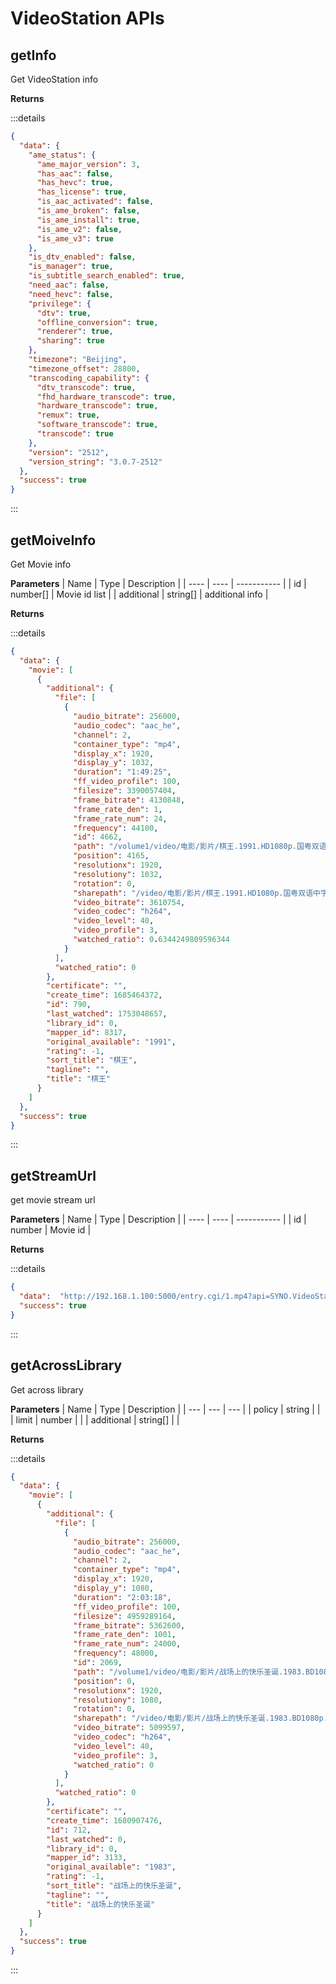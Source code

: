 # VideoStation APIs

## getInfo

Get VideoStation info

**Returns**

:::details

```json
{
  "data": {
    "ame_status": {
      "ame_major_version": 3,
      "has_aac": false,
      "has_hevc": true,
      "has_license": true,
      "is_aac_activated": false,
      "is_ame_broken": false,
      "is_ame_install": true,
      "is_ame_v2": false,
      "is_ame_v3": true
    },
    "is_dtv_enabled": false,
    "is_manager": true,
    "is_subtitle_search_enabled": true,
    "need_aac": false,
    "need_hevc": false,
    "privilege": {
      "dtv": true,
      "offline_conversion": true,
      "renderer": true,
      "sharing": true
    },
    "timezone": "Beijing",
    "timezone_offset": 28800,
    "transcoding_capability": {
      "dtv_transcode": true,
      "fhd_hardware_transcode": true,
      "hardware_transcode": true,
      "remux": true,
      "software_transcode": true,
      "transcode": true
    },
    "version": "2512",
    "version_string": "3.0.7-2512"
  },
  "success": true
}
```

:::

## getMoiveInfo

Get Movie info

**Parameters**
| Name | Type | Description |
| ---- | ---- | ----------- |
| id | number[] | Movie id list |
| additional | string[] | additional info |

**Returns**

:::details

```json
{
  "data": {
    "movie": [
      {
        "additional": {
          "file": [
            {
              "audio_bitrate": 256000,
              "audio_codec": "aac_he",
              "channel": 2,
              "container_type": "mp4",
              "display_x": 1920,
              "display_y": 1032,
              "duration": "1:49:25",
              "ff_video_profile": 100,
              "filesize": 3390057404,
              "frame_bitrate": 4130848,
              "frame_rate_den": 1,
              "frame_rate_num": 24,
              "frequency": 44100,
              "id": 4662,
              "path": "/volume1/video/电影/影片/棋王.1991.HD1080p.国粤双语中字.mp4",
              "position": 4165,
              "resolutionx": 1920,
              "resolutiony": 1032,
              "rotation": 0,
              "sharepath": "/video/电影/影片/棋王.1991.HD1080p.国粤双语中字.mp4",
              "video_bitrate": 3610754,
              "video_codec": "h264",
              "video_level": 40,
              "video_profile": 3,
              "watched_ratio": 0.6344249809596344
            }
          ],
          "watched_ratio": 0
        },
        "certificate": "",
        "create_time": 1685464372,
        "id": 790,
        "last_watched": 1753048657,
        "library_id": 0,
        "mapper_id": 8317,
        "original_available": "1991",
        "rating": -1,
        "sort_title": "棋王",
        "tagline": "",
        "title": "棋王"
      }
    ]
  },
  "success": true
}
```

:::

## getStreamUrl

get movie stream url

**Parameters**
| Name | Type | Description |
| ---- | ---- | ----------- |
| id | number | Movie id |

**Returns**

:::details

```json
{
  "data":  "http://192.168.1.100:5000/entry.cgi/1.mp4?api=SYNO.VideoStation2.Streaming&method=stream&format=raw&version=2&_sid=1234567890&stream_id=%221753048657%22&tid=%221234567890%22",
  "success": true
}
```

:::

## getAcrossLibrary

Get across library

**Parameters**
| Name | Type | Description |
| --- | --- | --- |
| policy | string | |
| limit | number | |
| additional | string[] | |

**Returns**

:::details

```json
{
  "data": {
    "movie": [
      {
        "additional": {
          "file": [
            {
              "audio_bitrate": 256000,
              "audio_codec": "aac_he",
              "channel": 2,
              "container_type": "mp4",
              "display_x": 1920,
              "display_y": 1080,
              "duration": "2:03:18",
              "ff_video_profile": 100,
              "filesize": 4959289164,
              "frame_bitrate": 5362600,
              "frame_rate_den": 1001,
              "frame_rate_num": 24000,
              "frequency": 48000,
              "id": 2069,
              "path": "/volume1/video/电影/影片/战场上的快乐圣诞.1983.BD1080p.中英双字.mp4",
              "position": 0,
              "resolutionx": 1920,
              "resolutiony": 1080,
              "rotation": 0,
              "sharepath": "/video/电影/影片/战场上的快乐圣诞.1983.BD1080p.中英双字.mp4",
              "video_bitrate": 5099597,
              "video_codec": "h264",
              "video_level": 40,
              "video_profile": 3,
              "watched_ratio": 0
            }
          ],
          "watched_ratio": 0
        },
        "certificate": "",
        "create_time": 1680907476,
        "id": 712,
        "last_watched": 0,
        "library_id": 0,
        "mapper_id": 3133,
        "original_available": "1983",
        "rating": -1,
        "sort_title": "战场上的快乐圣诞",
        "tagline": "",
        "title": "战场上的快乐圣诞"
      }
    ]
  },
  "success": true
}
```
:::
